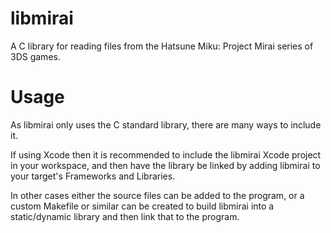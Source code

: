 # libmirai

A C library for reading files from the Hatsune Miku: Project Mirai series of 3DS games.

# Usage

As libmirai only uses the C standard library, there are many ways to include it.

If using Xcode then it is recommended to include the libmirai Xcode project in your workspace,
and then have the library be linked by adding libmirai to your target's Frameworks and Libraries.

In other cases either the source files can be added to the program, or a custom Makefile or similar
can be created to build libmirai into a static/dynamic library and then link that to the program.
